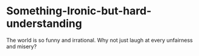 # Something-Ironic-but-hard-understanding
The world is so funny and irrational. Why not just laugh at every unfairness and misery? 
